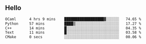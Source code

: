 ## Hello
<!--START_SECTION:waka-->

```txt
OCaml      4 hrs 9 mins    ██████████████████▓░░░░░░   74.65 %
Python     57 mins         ████▒░░░░░░░░░░░░░░░░░░░░   17.27 %
C++        14 mins         █░░░░░░░░░░░░░░░░░░░░░░░░   04.35 %
Text       11 mins         █░░░░░░░░░░░░░░░░░░░░░░░░   03.58 %
CMake      0 secs          ░░░░░░░░░░░░░░░░░░░░░░░░░   00.06 %
```

<!--END_SECTION:waka-->

